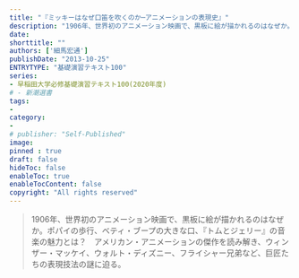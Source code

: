 ```yaml
---
title: "『ミッキーはなぜ口笛を吹くのか─アニメーションの表現史』"
description: "1906年、世界初のアニメーション映画で、黒板に絵が描かれるのはなぜか。ポパイの歩行、ベティ・ブープの大きな口、『トムとジェリー』の音楽の魅力とは？　アメリカン・アニメーションの傑作を読み解き、ウィンザー・マッケイ、ウォルト・ディズニー、フライシャー兄弟など、巨匠たちの表現技法の謎に迫る。"
date: 
shorttitle: ""
authors: ['細馬宏通']
publishDate: "2013-10-25"
ENTRYTYPE: "基礎演習テキスト100"
series:
- 早稲田大学必修基礎演習テキスト100(2020年度)
# - 新潮選書
tags: 
- 
category: 
- 
# publisher: "Self-Published"
image: 
pinned : true
draft: false
hideToc: false
enableToc: true
enableTocContent: false
copyright: "All rights reserved"
---
```


>1906年、世界初のアニメーション映画で、黒板に絵が描かれるのはなぜか。ポパイの歩行、ベティ・ブープの大きな口、『トムとジェリー』の音楽の魅力とは？　アメリカン・アニメーションの傑作を読み解き、ウィンザー・マッケイ、ウォルト・ディズニー、フライシャー兄弟など、巨匠たちの表現技法の謎に迫る。